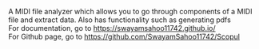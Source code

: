 A MIDI file analyzer which allows you to go through components of a MIDI file and extract data. Also has functionality such as generating pdfs
<br>
For documentation, go to https://swayamsahoo11742.github.io/
<br>
For Github page, go to https://github.com/SwayamSahoo11742/Scopul